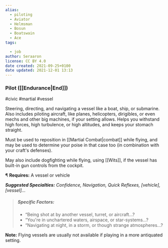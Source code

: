 ```yaml
---
alias:
  - piloting
  - Aviator
  - Helmsman
  - Bosun
  - Boatswain
  - Ace
tags:

  - job
author: Seraaron
license: CC BY 4.0
date created: 2021-09-25+0100
date updated: 2021-12-01 13:13
---
```


### Pilot ([[Endurance|End]])

#civic #martial #vessel

Steering, directing, and navigating a vessel like a boat, ship, or submarine. Also includes piloting aircraft, like planes, helicopters, dirigibles, or even mechs and other big machines, if your setting allows. Helps you withstand high forces, high turbulence, or high altitudes, and keeps your stomach straight.

Must be used to reposition in [[Martial Combat|combat]] while flying, and may be used to determine your poise in that case too (in combination with your craft's defenses).

May also include dogfighting while flying, using [[Wits]], if the vessel has built-in gun controls from the cockpit.

¶ **Requires:** A vessel or vehicle

_**Suggested Specialties:** Confidence, Navigation, Quick Reflexes, [vehicle], [vessel]..._

> ##### Specific Factors:
>
> - “Being shot at by another vessel, turret, or aircraft...?
> - “You're in unchartered waters, airspace, or star-systems...?
> - “Navigating at night, in a storm, or though strange atmospheres...?

**Note:** Flying vessels are usually not available if playing in a more antiquated setting.
